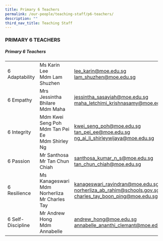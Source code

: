 ```yaml
---
title: Primary 6 Teachers
permalink: /our-people/teaching-staff/p6-teachers/
description: ""
third_nav_title: Teaching Staff
---
```



### PRIMARY 6 TEACHERS

##### Primary 6 Teachers

|  	|  	|  	|
|---	|---	|---	|
| 6 Adaptability 	| Ms Karin Lee<br>Mdm Lam Shuzhen 	| [lee\_karin@moe.edu.sg](mailto:lee_karin@moe.edu.sg) <br>[lam\_shuzhen@moe.edu.sg](mailto:lam_shuzhen@moe.edu.sg) 	|
| 6 Empathy 	| Mrs Jessintha Bhilare<br>Mdm Maha 	| [jessintha\_sasayiah@moe.edu.sg](mailto:jessintha_sasayiah@moe.edu.sg) <br>[maha\_letchimi\_krishnasamy@moe.edu.sg](mailto:maha_letchimi_krishnasamy@moe.edu.sg) 	|
| 6 Integrity 	| Mdm Kwei Seng Poh<br>Mdm Tan Pei Ee<br>Mdm Shirley Ng 	| [kwei\_seng\_poh@moe.edu.sg](mailto:kwei_seng_poh@moe.edu.sg) <br>[tan\_pei\_ee@moe.edu.sg](mailto:tan_pei_ee@moe.edu.sg) <br>[ng\_ai\_li\_shirleywijaya@moe.edu.sg](mailto:ng_ai_li_shirleywijaya@moe.edu.sg)	|
| 6 Passion 	| Mr Santhosa<br>Mr Tan Chun Chiah 	| [santhosa\_kumar\_n\_s@moe.edu.sg](mailto:santhosa_kumar_n_s@moe.edu.sg) <br>[tan\_chun\_chiah@moe.edu.sg](mailto:tan_chun_chiah@moe.edu.sg) 	|
| 6 Resilience 	| Ms Kanageswari<br>Mdm Norherliza<br>Mr Charles Tay 	| [kanageswari\_ravindran@moe.edu.sg](mailto:kanageswari_ravindran@moe.edu.sg) <br>[norherliza\_ab\_rahim@schools.gov.sg](mailto:norherliza_ab_rahim@schools.gov.sg) <br>[charles\_tay\_boon\_ping@moe.edu.sg](mailto:charles_tay_boon_ping@moe.edu.sg)	|
| 6 Self-Discipline 	| Mr Andrew Hong<br>Mdm Annabelle 	| [andrew\_hong@moe.edu.sg](mailto:andrew_hong@moe.edu.sg) <br>[annabelle\_ananthi\_clemant@moe.edu.sg](mailto:annabelle_ananthi_clemant@moe.edu.sg)|